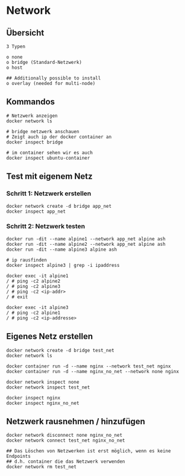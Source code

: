 # Network 

## Übersicht

```
3 Typen 

o none
o bridge (Standard-Netzwerk) 
o host 

## Additionally possible to install
o overlay (needed for multi-node)

```


## Kommandos 

```
# Netzwerk anzeigen 
docker network ls 

# bridge netzwerk anschauen 
# Zeigt auch ip der docker container an  
docker inspect bridge

# im container sehen wir es auch
docker inspect ubuntu-container 

```

## Test mit eigenem Netz  

### Schritt 1: Netzwerk erstellen 

```
docker network create -d bridge app_net 
docker inspect app_net 
```


### Schritt 2: Netzwerk testen  

```
docker run -dit --name alpine1 --network app_net alpine ash  
docker run -dit --name alpine2 --network app_net alpine ash
docker run -dit --name alpine3 alpine ash 

# ip rausfinden 
docker inspect alpine3 | grep -i ipaddress 

docker exec -it alpine1 
/ # ping -c2 alpine2 
/ # ping -c2 alpine3 
/ # ping -c2 <ip-addr>
/ # exit

docker exec -it alpine3
/ # ping -c2 alpine1 
/ # ping -c2 <ip-addresse>

```


## Eigenes Netz erstellen 

```
docker network create -d bridge test_net 
docker network ls 

docker container run -d --name nginx --network test_net nginx
docker container run -d --name nginx_no_net --network none nginx 

docker network inspect none 
docker network inspect test_net 

docker inspect nginx 
docker inspect nginx_no_net 

```

## Netzwerk rausnehmen / hinzufügen 

```
docker network disconnect none nginx_no_net
docker network connect test_net nginx_no_net 

## Das Löschen von Netzwerken ist erst möglich, wenn es keine Endpoints 
## d.h. container die das Netzwerk verwenden 
docker network rm test_net 
```


